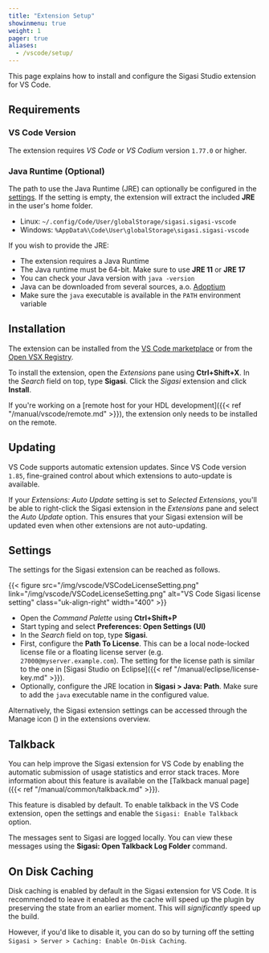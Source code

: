 ```yaml
---
title: "Extension Setup"
showinmenu: true
weight: 1
pager: true
aliases:
  - /vscode/setup/
---
```

This page explains how to install and configure the Sigasi Studio extension for VS Code.

## Requirements

### VS Code Version

The extension requires _VS Code_ or _VS Codium_ version `1.77.0` or higher.

### Java Runtime (Optional)

The path to use the Java Runtime (JRE) can optionally be configured in the [settings](#settings).
If the setting is empty, the extension will extract the included **JRE** in the user's home folder.

* Linux: `~/.config/Code/User/globalStorage/sigasi.sigasi-vscode`
* Windows: `%AppData%\Code\User\globalStorage\sigasi.sigasi-vscode`

If you wish to provide the JRE:

* The extension requires a Java Runtime
* The Java runtime must be 64-bit. Make sure to use **JRE 11** or **JRE 17**
* You can check your Java version with `java -version`
* Java can be downloaded from several sources, a.o. [Adoptium](https://adoptium.net/releases.html?variant=openjdk17&jvmVariant=hotspot)
* Make sure the `java` executable is available in the `PATH` environment variable

## Installation

The extension can be installed from the [VS Code marketplace](https://marketplace.visualstudio.com/items?itemName=Sigasi.sigasi-vscode)
or from the [Open VSX Registry](https://open-vsx.org/extension/Sigasi/sigasi-vscode).

To install the extension, open the _Extensions_ pane using **Ctrl+Shift+X**.
In the _Search_ field on top, type **Sigasi**.
Click the _Sigasi_ extension and click **Install**.

If you're working on a [remote host for your HDL development]({{< ref "/manual/vscode/remote.md" >}}), the extension only needs to be installed on the remote.

## Updating

VS Code supports automatic extension updates.
Since VS Code version `1.85`, fine-grained control about which extensions to auto-update is available.

If your _Extensions: Auto Update_ setting is set to _Selected Extensions_, you'll be able to right-click the Sigasi extension in the _Extensions_ pane and select the _Auto Update_ option.
This ensures that your Sigasi extension will be updated even when other extensions are not auto-updating.

## Settings

The settings for the Sigasi extension can be reached as follows.

{{< figure src="/img/vscode/VSCodeLicenseSetting.png" link="/img/vscode/VSCodeLicenseSetting.png" alt="VS Code Sigasi license setting" class="uk-align-right" width="400" >}}

* Open the _Command Palette_ using **Ctrl+Shift+P**
* Start typing and select **Preferences: Open Settings (UI)**
* In the _Search_ field on top, type **Sigasi**.
* First, configure the **Path To License**. This can be a local node-locked license file or a floating license server (e.g. `27000@myserver.example.com`). The setting for the license path is similar to the one in [Sigasi Studio on Eclipse]({{< ref "/manual/eclipse/license-key.md" >}}).
* Optionally, configure the JRE location in **Sigasi > Java: Path**. Make sure to add the `java` executable name in the configured value.

Alternatively, the Sigasi extension settings can be accessed through the Manage icon (<span uk-icon="cog"></span>) in the extensions overview.

## Talkback

You can help improve the Sigasi extension for VS Code by enabling the automatic submission of usage statistics and error stack traces.
More information about this feature is available on the [Talkback manual page]({{< ref "/manual/common/talkback.md" >}}).

This feature is disabled by default.
To enable talkback in the VS Code extension, open the settings and enable the `Sigasi: Enable Talkback` option.

The messages sent to Sigasi are logged locally. You can view these messages using the **Sigasi: Open Talkback Log Folder** command.

## On Disk Caching

Disk caching is enabled by default in the Sigasi extension for VS Code. It is recommended to leave it enabled as the cache will speed up the plugin by preserving the state from an earlier moment. This will _significantly_ speed up the build.

However, if you'd like to disable it, you can do so by turning off the setting `Sigasi > Server > Caching: Enable On-Disk Caching`.
